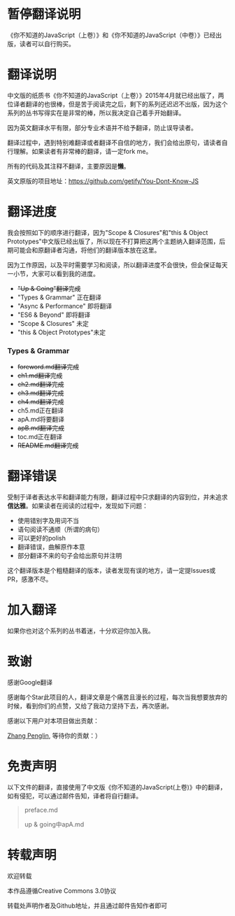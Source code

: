 # 暂停翻译说明

《你不知道的JavaScript（上卷）》和《你不知道的JavaScript（中卷）》已经出版，读者可以自行购买。

# 翻译说明

中文版的纸质书《你不知道的JavaScript（上卷）》2015年4月就已经出版了，两位译者翻译的也很棒，但是苦于阅读完之后，剩下的系列还迟迟不出版，因为这个系列的丛书写得实在是非常的棒，所以我决定自己着手开始翻译。

因为英文翻译水平有限，部分专业术语并不给予翻译，防止误导读者。

翻译过程中，遇到特别难翻译或者翻译不自信的地方，我们会给出原句，请读者自行理解。如果读者有非常棒的翻译，请一定fork me。

所有的代码及其注释不翻译，主要原因是**懒**。

英文原版的项目地址：https://github.com/getify/You-Dont-Know-JS

# 翻译进度

我会按照如下的顺序进行翻译，因为"Scope & Closures"和"this & Object Prototypes"中文版已经出版了，所以现在不打算把这两个主题纳入翻译范围，后期可能会和原翻译者沟通，将他们的翻译版本放在这里。

因为工作原因，以及平时需要学习和阅读，所以翻译进度不会很快，但会保证每天一小节，大家可以看到我的进度。

- ~~"Up & Going"翻译完成~~
- "Types & Grammar"   正在翻译
- "Async & Performance" 即将翻译
- "ES6 & Beyond"        即将翻译
- "Scope & Closures"    未定
- "this & Object Prototypes"未定

### Types & Grammar

* ~~foreword.md翻译完成~~
* ~~ch1.md翻译完成~~
* ~~ch2.md翻译完成~~
* ~~ch3.md翻译完成~~
* ~~ch4.md翻译完成~~
* ch5.md正在翻译
* apA.md将要翻译
* ~~apB.md翻译完成~~
* toc.md正在翻译
* ~~README.md翻译完成~~


# 翻译错误

受制于译者表达水平和翻译能力有限，翻译过程中只求翻译的内容到位，并未追求**信达雅**。如果读者在阅读的过程中，发现如下问题：

* 使用错别字及用词不当
* 语句阅读不通顺（所谓的病句）
* 可以更好的polish
* 翻译错误，曲解原作本意
* 部分翻译不来的句子会给出原句并注明

这个翻译版本是个粗糙翻译的版本，读者发现有误的地方，请一定提Issues或PR，感激不尽。

# 加入翻译

如果你也对这个系列的丛书着迷，十分欢迎你加入我。

# 致谢

感谢Google翻译

感谢每个Star此项目的人，翻译文章是个痛苦且漫长的过程，每次当我想要放弃的时候，看到你们的点赞，又给了我动力坚持下去，再次感谢。

感谢以下用户对本项目做出贡献：

[Zhang Penglin](https://github.com/zhangpenglin), 等待你的贡献：）

# 免责声明

以下文件的翻译，直接使用了中文版《你不知道的JavaScript(上卷)》中的翻译，如有侵犯，可以通过邮件告知，译者将自行翻译。

> preface.md
>
> up & going中apA.md

# 转载声明

欢迎转载

本作品遵循Creative Commons 3.0协议

转载处声明作者及Github地址，并且通过邮件告知作者即可

